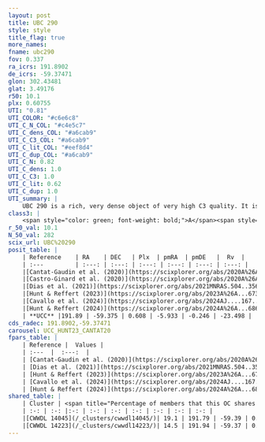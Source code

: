```yaml
---
layout: post
title: UBC 290
style: style
title_flag: true
more_names: 
fname: ubc290
fov: 0.337
ra_icrs: 191.8902
de_icrs: -59.37471
glon: 302.43481
glat: 3.49176
r50: 10.1
plx: 0.60755
UTI: "0.81"
UTI_COLOR: "#c6e6c8"
UTI_C_N_COL: "#c4e5c7"
UTI_C_dens_COL: "#a6cab9"
UTI_C_C3_COL: "#a6cab9"
UTI_C_lit_COL: "#eef8d4"
UTI_C_dup_COL: "#a6cab9"
UTI_C_N: 0.82
UTI_C_dens: 1.0
UTI_C_C3: 1.0
UTI_C_lit: 0.62
UTI_C_dup: 1.0
UTI_summary: |
    UBC 290 is a rich, very dense object of very high C3 quality. It is moderately studied in the literature. This object shares a small percentage of members with 2 later reported entries.
class3: |
    <span style="color: green; font-weight: bold;">A</span><span style="color: green; font-weight: bold;">A</span>
r_50_val: 10.1
N_50_val: 282
scix_url: UBC%20290
posit_table: |
    | Reference    | RA    | DEC   | Plx  | pmRA  | pmDE   |  Rv  |
    | :---         | :---: | :---: | :---: | :---: | :---: | :---: |
    |[Cantat-Gaudin et al. (2020)](https://scixplorer.org/abs/2020A%26A...640A...1C) | 191.949 | -59.381 | 0.595 | -5.892 | -0.293 | -- |
    |[Castro-Ginard et al. (2020)](https://scixplorer.org/abs/2020A%26A...635A..45C) | 191.95 | -59.373 | 0.594 | -5.893 | -0.293 | -- |
    |[Dias et al. (2021)](https://scixplorer.org/abs/2021MNRAS.504..356D) | 191.912 | -59.358 | 0.589 | -5.897 | -0.287 | -23.607 |
    |[Hunt & Reffert (2023)](https://scixplorer.org/abs/2023A%26A...673A.114H) | 191.742 | -59.376 | 0.602 | -5.952 | -0.213 | -26.743 |
    |[Cavallo et al. (2024)](https://scixplorer.org/abs/2024AJ....167...12C) | 191.731 | -59.365 | 0.606 | -- | -- | -- |
    |[Hunt & Reffert (2024)](https://scixplorer.org/abs/2024A%26A...686A..42H) | 191.742 | -59.376 | 0.602 | -5.952 | -0.213 | -26.743 |
    | **UCC** |191.89 | -59.375 | 0.608 | -5.933 | -0.246 | -23.498 | 
cds_radec: 191.8902,-59.37471
carousel: UCC_HUNT23_CANTAT20
fpars_table: |
    | Reference |  Values |
    | :---  |  :---:  |
    | [Cantat-Gaudin et al. (2020)](https://scixplorer.org/abs/2020A%26A...640A...1C) | `AVNN=0.62, DMNN=11.03, AgeNN=8.28` |
    | [Dias et al. (2021)](https://scixplorer.org/abs/2021MNRAS.504..356D) | `Av=0.851, Dist=1533, logage=8.23, [Fe/H]=0.132` |
    | [Hunt & Reffert (2023)](https://scixplorer.org/abs/2023A%26A...673A.114H) | `AV50=0.661, diffAV50=0.658, MOD50=10.945, logAge50=8.145` |
    | [Cavallo et al. (2024)](https://scixplorer.org/abs/2024AJ....167...12C) | `AV50=0.8, dMod50=10.94, logAge50=8.22, [Fe/H]50=0.16` |
    | [Hunt & Reffert (2024)](https://scixplorer.org/abs/2024A%26A...686A..42H) | `MassJ=1353.21` |
shared_table: |
    | Cluster | <span title="Percentage of members that this OC shares with the ones listed">%</span>   | RA   | DEC   | Plx   | pmRA  | pmDE  | Rv | UTI |
    | :-: | :-: |:-: | :-: | :-: | :-: | :-: | :-: | :-: |
    |[CWWDL 14045](/_clusters/cwwdl14045/)| 19.1 | 191.79 | -59.39 | 0.61 | -5.96 | -0.23 | -23.55 |0.0 |
    |[CWWDL 14223](/_clusters/cwwdl14223/)| 14.5 | 191.94 | -59.37 | 0.63 | -5.93 | -0.28 | -19.79 |0.0 |
---
```

